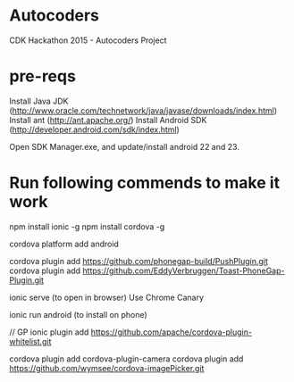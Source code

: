 # Autocoders 
CDK Hackathon 2015 - Autocoders Project

# pre-reqs
Install Java JDK (http://www.oracle.com/technetwork/java/javase/downloads/index.html)
Install ant (http://ant.apache.org/)
Install Android SDK (http://developer.android.com/sdk/index.html)

Open SDK Manager.exe, and update/install android 22 and 23.

# Run following commends to make it work
npm install ionic -g
npm install cordova -g

cordova platform add android 

cordova plugin add https://github.com/phonegap-build/PushPlugin.git
cordova plugin add https://github.com/EddyVerbruggen/Toast-PhoneGap-Plugin.git

ionic serve  (to open in browser)  Use Chrome Canary

ionic run android   (to install on phone)

// GP
ionic plugin add https://github.com/apache/cordova-plugin-whitelist.git

cordova plugin add cordova-plugin-camera
cordova plugin add https://github.com/wymsee/cordova-imagePicker.git

